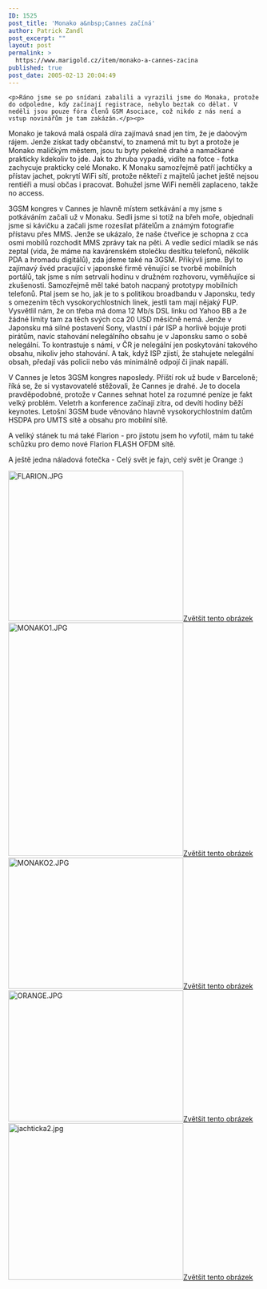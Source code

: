 ```yaml
---
ID: 1525
post_title: 'Monako a&nbsp;Cannes začíná'
author: Patrick Zandl
post_excerpt: ""
layout: post
permalink: >
  https://www.marigold.cz/item/monako-a-cannes-zacina
published: true
post_date: 2005-02-13 20:04:49
---
```

	<p>Ráno jsme se po snídani zabalili a vyrazili jsme do Monaka, protože do odpoledne, kdy začínají registrace, nebylo beztak co dělat. V neděli jsou pouze fóra členů GSM Asociace, což nikdo z nás není a vstup novinářům je tam zakázán.</p><p> 
Monako je taková malá ospalá díra zajímavá snad jen tím, že je daòovým rájem. Jenže získat tady občanství, to znamená mít tu byt a protože je Monako maličkým městem, jsou tu byty pekelně drahé a namačkané prakticky kdekoliv to jde. Jak to zhruba vypadá, vidíte na fotce - fotka zachycuje prakticky celé Monako. K Monaku samozřejmě patří jachtičky a přístav jachet, pokrytí WiFi sítí, protože někteří z majitelů jachet ještě nejsou rentiéři a musí občas i pracovat. Bohužel jsme WiFi neměli zaplaceno, takže no access. </p><p>
3GSM kongres v Cannes je hlavně místem setkávání a my jsme s potkáváním začali už v Monaku. Sedli jsme si totiž na břeh moře, objednali jsme si kávičku a začali jsme rozesílat přátelům a známým fotografie přístavu přes MMS. Jenže se ukázalo, že naše čtveřice je schopna z cca osmi mobilů rozchodit MMS zprávy tak na pěti. A vedle sedící mladík se nás zeptal (vida, že máme na kavárenském stolečku desítku telefonů, několik PDA a hromadu digitálů), zda jdeme také na 3GSM. Přikývli jsme. Byl to zajímavý švéd pracující v japonské firmě věnující se tvorbě mobilních portálů, tak jsme s ním setrvali hodinu v družném rozhovoru, vyměňujíce si zkušenosti. Samozřejmě měl také batoh nacpaný prototypy mobilních telefonů. Ptal jsem se  ho, jak je to s politikou broadbandu v Japonsku, tedy s omezením těch vysokorychlostních linek, jestli tam mají nějaký FUP. Vysvětlil nám, že on třeba má doma 12 Mb/s DSL linku od Yahoo BB a že žádné limity tam za těch svých cca 20 USD měsíčně nemá. Jenže v Japonsku má silné postavení Sony, vlastní i pár ISP a horlivě bojuje proti pirátům, navíc stahování nelegálního obsahu je v Japonsku samo o sobě nelegální. To kontrastuje s námi, v ČR je nelegální jen poskytování takového obsahu, nikoliv jeho stahování. A tak, když ISP zjistí, že stahujete nelegální obsah, předají vás policii nebo vás minimálně odpojí či jinak napálí.</p><p> 
V Cannes je letos 3GSM kongres naposledy. Příští rok už bude v Barceloně; říká se, že si vystavovatelé stěžovali, že Cannes je drahé. Je to docela pravděpodobné, protože v Cannes sehnat hotel za rozumné peníze je fakt velký problém. Veletrh a konference začínají zítra, od devíti hodiny běží keynotes. Letošní 3GSM bude věnováno hlavně vysokorychlostním datům HSDPA pro UMTS sítě a obsahu pro mobilní sítě. </p><p>
A veliký stánek tu má také Flarion - pro jistotu jsem ho vyfotil, mám tu také schůzku pro demo nové Flarion FLASH OFDM sítě.</p><p> 
A ještě jedna náladová fotečka - Celý svět je fajn, celý svět je Orange :)
</p><div class="box"><img src="/wp-content/uploads/1/thumb-40799613.jpg" alt="FLARION.JPG" width="350" height="300" /><a href="/wp-content/uploads/1/mms-40799613.jpg" title="Zvětšit tento obrázek" onclick="window.open('/wp-content/1/mms-40799613.jpg','Zvětšit tento obrázek','width=600,height=515,directories=no,location=no,menubar=no,scrollbars=no,status=no,toolbar=no,resizable=no');return false">Zvětšit tento obrázek</a></div><div class="box"><img src="/wp-content/uploads/1/thumb-782387760.jpg" alt="MONAKO1.JPG" width="350" height="466" /><a href="/wp-content/uploads/1/mms-782387760.jpg" title="Zvětšit tento obrázek" onclick="window.open('/wp-content/1/mms-782387760.jpg','Zvětšit tento obrázek','width=525,height=700,directories=no,location=no,menubar=no,scrollbars=no,status=no,toolbar=no,resizable=no');return false">Zvětšit tento obrázek</a></div><div class="box"><img src="/wp-content/uploads/1/thumb-7193060.jpg" alt="MONAKO2.JPG" width="350" height="262" /><a href="/wp-content/uploads/1/mms-7193060.jpg" title="Zvětšit tento obrázek" onclick="window.open('/wp-content/1/mms-7193060.jpg','Zvětšit tento obrázek','width=700,height=525,directories=no,location=no,menubar=no,scrollbars=no,status=no,toolbar=no,resizable=no');return false">Zvětšit tento obrázek</a></div><div class="box"><img src="/wp-content/uploads/1/thumb-579730530.jpg" alt="ORANGE.JPG" width="350" height="262" /><a href="/wp-content/uploads/1/mms-579730530.jpg" title="Zvětšit tento obrázek" onclick="window.open('/wp-content/1/mms-579730530.jpg','Zvětšit tento obrázek','width=700,height=525,directories=no,location=no,menubar=no,scrollbars=no,status=no,toolbar=no,resizable=no');return false">Zvětšit tento obrázek</a></div><div class="box"><img src="/wp-content/uploads/1/thumb-91205804.jpg" alt="jachticka2.jpg" width="350" height="313" /><a href="/wp-content/uploads/1/mms-91205804.jpg" title="Zvětšit tento obrázek" onclick="window.open('/wp-content/1/mms-91205804.jpg','Zvětšit tento obrázek','width=700,height=627,directories=no,location=no,menubar=no,scrollbars=no,status=no,toolbar=no,resizable=no');return false">Zvětšit tento obrázek</a></div>